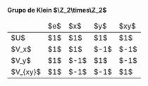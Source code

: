 **Grupo de Klein $\Z_2\times\Z_2$**

<table>
  <thead>
    <tr>
      <td> </td>
      <td c>$e$</td>
      <td c>$x$</td>
      <td c>$y$</td>
      <td c>$xy$</td>
    </tr>
  </thead>
  <tbody>
    <tr>
      <td>$U$</td>
      <td c>$1$</td>
      <td c>$1$</td>
      <td c>$1$</td>
      <td c>$1$</td>
    </tr>
    <tr>
      <td>$V_x$</td>
      <td c>$1$</td>
      <td c>$1$</td>
      <td c>$-1$</td>
      <td c>$-1$</td>
    </tr>
    <tr>
      <td>$V_y$</td>
      <td c>$1$</td>
      <td c>$-1$</td>
      <td c>$1$</td>
      <td c>$-1$</td>
    </tr>
    <tr>
      <td>$V_{xy}$</td>
      <td c>$1$</td>
      <td c>$-1$</td>
      <td c>$-1$</td>
      <td c>$1$</td>
    </tr>
  </tbody>
</table>